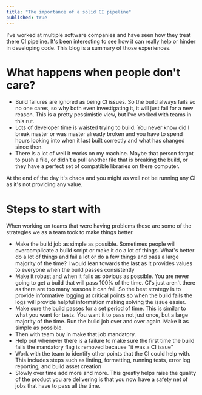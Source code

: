 ```yaml
---
title: "The importance of a solid CI pipeline"
published: true
---
```


I've worked at multiple software companies and have seen how they treat there CI pipeline. It's been interesting to see how it can really help or hinder in developing code. This blog is a summary of those experiences.

# What happens when people don't care?

- Build failures are ignored as being CI issues. So the build always fails so no one cares, so why both even investigating it, it will just fail for a new reason. This is a pretty pessimistic view, but I've worked with teams in this rut.
- Lots of developer time is waisted trying to build. You never know did I break master or was master already broken and you have to spend hours looking into when it last built correctly and what has changed since then.
- There is a lot of well it works on my machine. Maybe that person forgot to push a file, or didn't a pull another file that is breaking the build, or they have a perfect set of compatible libraries on there computer.

At the end of the day it's chaos and you might as well not be running any CI as it's not providing any value.

# Steps to start with

When working on teams that were having problems these are some of the strategies we as a team took to make things better.

- Make the build job as simple as possible. Sometimes people will overcomplicate a build script or make it do a lot of things. What's better do a lot of things and fail a lot or do a few things and pass a large majority of the time? I would lean towards the last as it provides values to everyone when the build passes consistently
- Make it robust and when it fails as obvious as possible. You are never going to get a build that will pass 100% of the time. CI's just aren't there as there are too many reasons it can fail. So the best strategy is to provide informative logging at critical points so when the build fails the logs will provide helpful information making solving the issue easier.
- Make sure the build passes for a set period of time. This is similar to what you want for tests. You want it to pass not just once, but a large majority of the time. Run the build job over and over again. Make it as simple as possible.
- Then with team buy in make that job mandatory.
- Help out whenever there is a failure to make sure the first time the build fails the mandatory flag is removed because "it was a CI issue"
- Work with the team to identify other points that the CI could help with. This includes steps such as linting, formatting, running tests, error log reporting, and build asset creation
- Slowly over time add more and more. This greatly helps raise the quality of the product you are delivering is that you now have a safety net of jobs that have to pass all the time.
